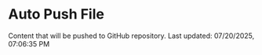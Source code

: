 # Auto Push File

Content that will be pushed to GitHub repository.
Last updated: 07/20/2025, 07:06:35 PM